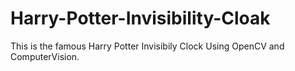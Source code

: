 # Harry-Potter-Invisibility-Cloak

This is the famous Harry Potter Invisibily Clock Using OpenCV and ComputerVision.
